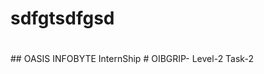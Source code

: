 <h1 style="text align: center;">sdfgtsdfgsd</h1>
<h1></h1>
<h1></h1>
## OASIS  INFOBYTE InternShip
# OIBGRIP- Level-2 Task-2
